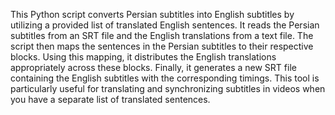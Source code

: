 This Python script converts Persian subtitles into English subtitles by utilizing a provided list of translated English sentences. It reads the Persian subtitles from an SRT file and the English translations from a text file. The script then maps the sentences in the Persian subtitles to their respective blocks. Using this mapping, it distributes the English translations appropriately across these blocks. Finally, it generates a new SRT file containing the English subtitles with the corresponding timings. This tool is particularly useful for translating and synchronizing subtitles in videos when you have a separate list of translated sentences.
